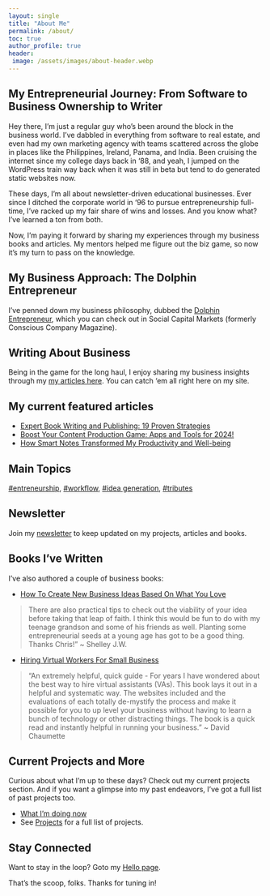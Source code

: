 ```yaml
---
layout: single
title: "About Me"
permalink: /about/
toc: true
author_profile: true
header:
 image: /assets/images/about-header.webp
---
```

## My Entrepreneurial Journey: From Software to Business Ownership to Writer
Hey there, I’m just a regular guy who’s been around the block in the business world. I’ve dabbled in everything from software to real estate, and even had my own marketing agency with teams scattered across the globe in places like the Philippines, Ireland, Panama, and India. Been cruising the internet since my college days back in ‘88, and yeah, I jumped on the WordPress train way back when it was still in beta but tend to do generated static websites now.

These days, I’m all about newsletter-driven educational businesses. Ever since I ditched the corporate world in ‘96 to pursue entrepreneurship full-time, I’ve racked up my fair share of wins and losses. And you know what? I’ve learned a ton from both.

Now, I’m paying it forward by sharing my experiences through my business books and articles. My mentors helped me figure out the biz game, so now it’s my turn to pass on the knowledge.

## My Business Approach: The Dolphin Entrepreneur
I’ve penned down my business philosophy, dubbed the [Dolphin Entrepreneur](/dolphin-entrepreneur/), which you can check out in Social Capital Markets (formerly Conscious Company Magazine).

## Writing About Business
Being in the game for the long haul, I enjoy sharing my business insights through my [my articles here](/blog). You can catch ‘em all right here on my site.

## My current featured articles
- [Expert Book Writing and Publishing: 19 Proven Strategies](/book-advice/)
- [Boost Your Content Production Game: Apps and Tools for 2024!](/workflow)
- [How Smart Notes Transformed My Productivity and Well-being](/smart-notes/)

## Main Topics
[#entreneurship](/tags#entrepreneurship), [#workflow](/tags/#workflow-apps), [#idea generation](/tags/#idea-generation), [#tributes](/tags/#tribute)

## Newsletter
Join my [newsletter](/newsletter/) to keep updated on my projects, articles and books.

## Books I’ve Written
I’ve also authored a couple of business books:
- [How To Create New Business Ideas Based On What You Love](/business-ideas/)
> There are also practical tips to check out the viability of your idea before taking that leap of faith. I think this would be fun to do with my teenage grandson and some of his friends as well. Planting some entrepreneurial seeds at a young age has got to be a good thing. Thanks Chris!” ~ Shelley J.W.

- [Hiring Virtual Workers For Small Business](/hiring)
> “An extremely helpful, quick guide - For years I have wondered about the best way to hire virtual assistants (VAs). This book lays it out in a helpful and systematic way. The websites included and the evaluations of each totally de-mystify the process and make it possible for you to up level your business without having to learn a bunch of technology or other distracting things. The book is a quick read and instantly helpful in running your business.” ~ David Chaumette

## Current Projects and More
Curious about what I’m up to these days? Check out my current projects section. And if you want a glimpse into my past endeavors, I’ve got a full list of past projects too.
- [What I’m doing now](/now/)
- See [Projects](/projects) for a full list of projects.

## Stay Connected
Want to stay in the loop? Goto my [Hello page](/hello).

That’s the scoop, folks. Thanks for tuning in!